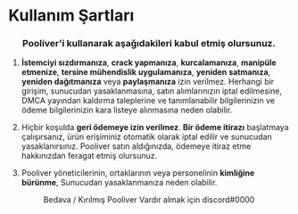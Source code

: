 # Kullanım Şartları
<div id="top"></div>
  <h3 align="center">Pooliver'i kullanarak aşağıdakileri kabul etmiş olursunuz.</h3>
</div>


1. **İstemciyi sızdırmanıza**, **crack yapmanıza**, **kurcalamanıza**, **manipüle etmenize**, **tersine mühendislik uygulamanıza**, **yeniden satmanıza**, **yeniden dağıtmanıza** veya **paylaşmanıza** izin verilmez. Herhangi bir girişim, sunucudan yasaklanmasına, satın alımlarınızın iptal edilmesine, DMCA yayından kaldırma taleplerine ve tanımlanabilir bilgilerinizin ve ödeme bilgilerinizin kara listeye alınmasına neden olabilir.

2. Hiçbir koşulda **geri ödemeye izin verilmez**. **Bir ödeme itirazı** başlatmaya çalışırsanız, ürün erişiminiz otomatik olarak iptal edilir ve sunucudan yasaklanırsınız. Pooliver satın aldığınızda, ödemeye itiraz etme hakkınızdan feragat etmiş olursunuz.

3. Pooliver yöneticilerinin, ortaklarının veya personelinin **kimliğine bürünme**, Sunucudan yasaklanmanıza neden olabilir.


<p align="center">
	Bedava / Kırılmış Pooliver Vardır almak için discord#0000
